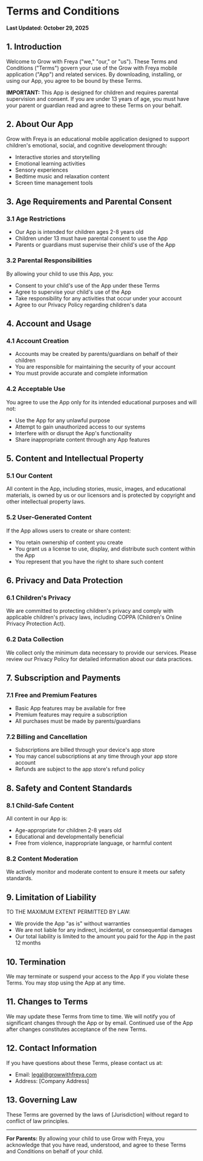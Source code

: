 # Terms and Conditions

**Last Updated: October 29, 2025**

## 1. Introduction

Welcome to Grow with Freya ("we," "our," or "us"). These Terms and Conditions ("Terms") govern your use of the Grow with Freya mobile application ("App") and related services. By downloading, installing, or using our App, you agree to be bound by these Terms.

**IMPORTANT:** This App is designed for children and requires parental supervision and consent. If you are under 13 years of age, you must have your parent or guardian read and agree to these Terms on your behalf.

## 2. About Our App

Grow with Freya is an educational mobile application designed to support children's emotional, social, and cognitive development through:
- Interactive stories and storytelling
- Emotional learning activities
- Sensory experiences
- Bedtime music and relaxation content
- Screen time management tools

## 3. Age Requirements and Parental Consent

### 3.1 Age Restrictions
- Our App is intended for children ages 2-8 years old
- Children under 13 must have parental consent to use the App
- Parents or guardians must supervise their child's use of the App

### 3.2 Parental Responsibilities
By allowing your child to use this App, you:
- Consent to your child's use of the App under these Terms
- Agree to supervise your child's use of the App
- Take responsibility for any activities that occur under your account
- Agree to our Privacy Policy regarding children's data

## 4. Account and Usage

### 4.1 Account Creation
- Accounts may be created by parents/guardians on behalf of their children
- You are responsible for maintaining the security of your account
- You must provide accurate and complete information

### 4.2 Acceptable Use
You agree to use the App only for its intended educational purposes and will not:
- Use the App for any unlawful purpose
- Attempt to gain unauthorized access to our systems
- Interfere with or disrupt the App's functionality
- Share inappropriate content through any App features

## 5. Content and Intellectual Property

### 5.1 Our Content
All content in the App, including stories, music, images, and educational materials, is owned by us or our licensors and is protected by copyright and other intellectual property laws.

### 5.2 User-Generated Content
If the App allows users to create or share content:
- You retain ownership of content you create
- You grant us a license to use, display, and distribute such content within the App
- You represent that you have the right to share such content

## 6. Privacy and Data Protection

### 6.1 Children's Privacy
We are committed to protecting children's privacy and comply with applicable children's privacy laws, including COPPA (Children's Online Privacy Protection Act).

### 6.2 Data Collection
We collect only the minimum data necessary to provide our services. Please review our Privacy Policy for detailed information about our data practices.

## 7. Subscription and Payments

### 7.1 Free and Premium Features
- Basic App features may be available for free
- Premium features may require a subscription
- All purchases must be made by parents/guardians

### 7.2 Billing and Cancellation
- Subscriptions are billed through your device's app store
- You may cancel subscriptions at any time through your app store account
- Refunds are subject to the app store's refund policy

## 8. Safety and Content Standards

### 8.1 Child-Safe Content
All content in our App is:
- Age-appropriate for children 2-8 years old
- Educational and developmentally beneficial
- Free from violence, inappropriate language, or harmful content

### 8.2 Content Moderation
We actively monitor and moderate content to ensure it meets our safety standards.

## 9. Limitation of Liability

TO THE MAXIMUM EXTENT PERMITTED BY LAW:
- We provide the App "as is" without warranties
- We are not liable for any indirect, incidental, or consequential damages
- Our total liability is limited to the amount you paid for the App in the past 12 months

## 10. Termination

We may terminate or suspend your access to the App if you violate these Terms. You may stop using the App at any time.

## 11. Changes to Terms

We may update these Terms from time to time. We will notify you of significant changes through the App or by email. Continued use of the App after changes constitutes acceptance of the new Terms.

## 12. Contact Information

If you have questions about these Terms, please contact us at:
- Email: legal@growwithfreya.com
- Address: [Company Address]

## 13. Governing Law

These Terms are governed by the laws of [Jurisdiction] without regard to conflict of law principles.

---

**For Parents:** By allowing your child to use Grow with Freya, you acknowledge that you have read, understood, and agree to these Terms and Conditions on behalf of your child.
